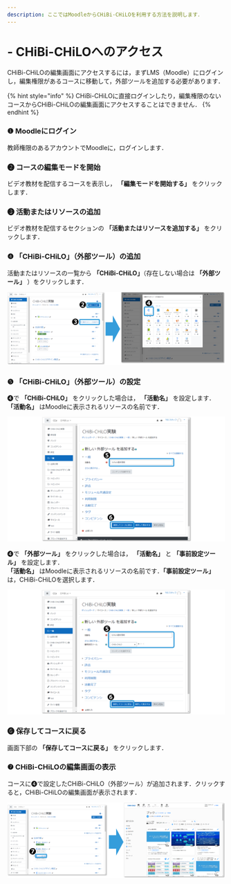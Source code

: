 ```yaml
---
description: ここではMoodleからCHiBi-CHiLOを利用する方法を説明します．
---
```


# - CHiBi-CHiLOへのアクセス

CHiBi-CHiLOの編集画面にアクセスするには，まずLMS（Moodle）にログインし，編集権限があるコースに移動して，外部ツールを追加する必要があります．

{% hint style="info" %}
CHiBi-CHiLOに直接ログインしたり，編集権限のないコースからCHiBi-CHiLOの編集画面にアクセスすることはできません．
{% endhint %}

### ❶ Moodleにログイン

教師権限のあるアカウントでMoodleに，ログインします．

### ❷ コースの編集モードを開始

ビデオ教材を配信するコースを表示し， **「編集モードを開始する」** をクリックします．

### ❸ 活動またはリソースの追加

ビデオ教材を配信するセクションの **「活動またはリソースを追加する」** をクリックします．

### ❹ 「CHiBi-CHiLO」（外部ツール）の追加

活動またはリソースの一覧から **「CHiBi-CHiLO」**（存在しない場合は **「外部ツール」** ）をクリックします．

![](<../.gitbook/assets/chibichilo-access_01.png>)

### ❺ 「CHiBi-CHiLO」（外部ツール）の設定

❹で **「CHiBi-CHiLO」** をクリックした場合は， **「活動名」** を設定します．\
&#x20;**「活動名」** はMoodleに表示されるリソースの名前です．

![](<../.gitbook/assets/chibichilo-access_02.png>)

❹で **「外部ツール」** をクリックした場合は， **「活動名」**  と **「事前設定ツール」** を設定します． \
**「活動名」** はMoodleに表示されるリソースの名前です．**「事前設定ツール」** は，CHiBi-CHiLOを選択します．

![](<../.gitbook/assets/chibichilo-access_03.png>)

### ❻ 保存してコースに戻る

画面下部の **「保存してコースに戻る」** をクリックします．

### ❼ CHiBi-CHiLOの編集画面の表示

コースに❹で設定したCHiBi-CHiLO（外部ツール）が追加されます．クリックすると，CHiBi-CHiLOの編集画面が表示されます．

![](<../.gitbook/assets/chibichilo-access_04.png>)
